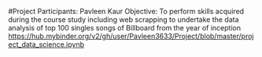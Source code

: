 #Project
Participants: Pavleen Kaur
Objective: To perform skills acquired during the course study including web scrapping to undertake the data analysis of top 100 singles songs of Billboard from the year of inception
https://hub.mybinder.org/v2/gh/user/Pavleen3633/Project/blob/master/project_data_science.ipynb
